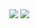 


<img src="http://chart.googleapis.com/chart?cht=tx&chl=\Large%20x=\frac{-b\pm\sqrt{b^2-4ac}}{2a}" style="border:none;">

<img src="http://chart.googleapis.com/chart?cht=tx&chl=\\Large%20x=\\frac{-b\\pm\\sqrt{b^2-4ac}}{2a}" style="border:none;">



<img src="http://www.forkosh.com/mathtex.cgi?c=\\sqrt{a^2+b^2}"
   alt="" border=0 align=middle>
